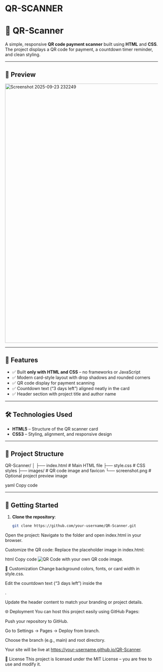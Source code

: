 # QR-SCANNER
# 📲 QR-Scanner

A simple, responsive **QR code payment scanner** built using **HTML** and **CSS**.  
The project displays a QR code for payment, a countdown timer reminder, and clean styling.

---

## 📸 Preview
<img width="1887" height="852" alt="Screenshot 2025-09-23 232249" src="https://github.com/user-attachments/assets/3f9e8639-d8bd-4da3-bb22-13618f3a760f" />


---

## 🧰 Features
- ✅ Built **only with HTML and CSS** – no frameworks or JavaScript  
- ✅ Modern card-style layout with drop shadows and rounded corners  
- ✅ QR code display for payment scanning  
- ✅ Countdown text (“3 days left”) aligned neatly in the card  
- ✅ Header section with project title and author name  

---

## 🛠️ Technologies Used
- **HTML5** – Structure of the QR scanner card  
- **CSS3** – Styling, alignment, and responsive design  

---

## 📂 Project Structure
QR-Scanner/
│
├── index.html # Main HTML file
├── style.css # CSS styles
├── images/ # QR code image and favicon
└── screenshot.png # Optional project preview image

yaml
Copy code

---

## 🚀 Getting Started

1. **Clone the repository**:
   ```bash
   git clone https://github.com/your-username/QR-Scanner.git
Open the project:
Navigate to the folder and open index.html in your browser.

Customize the QR code:
Replace the placeholder image in index.html:

html
Copy code
<img src="images/image-qr-code.png" alt="QR Code">
with your own QR code image.

🎨 Customization
Change background colors, fonts, or card width in style.css.

Edit the countdown text (“3 days left”) inside the <div class="daysleft">.

Update the header content to match your branding or project details.

🌐 Deployment
You can host this project easily using GitHub Pages:

Push your repository to GitHub.

Go to Settings → Pages → Deploy from branch.

Choose the branch (e.g., main) and root directory.

Your site will be live at https://your-username.github.io/QR-Scanner.

📜 License
This project is licensed under the MIT License – you are free to use and modify it.
